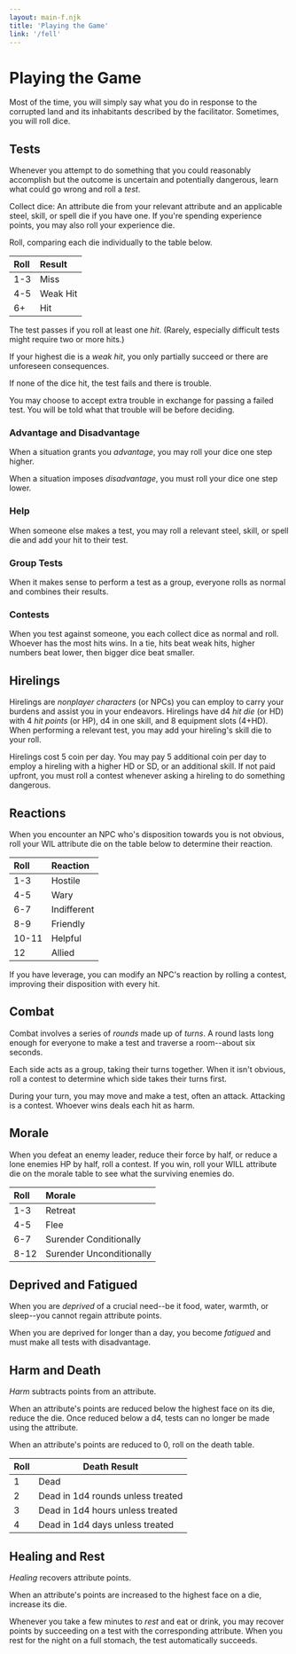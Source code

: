 ```yaml
---
layout: main-f.njk
title: 'Playing the Game'
link: '/fell'
---
```


# Playing the Game

Most of the time, you will simply say what you do in response to the corrupted land and its inhabitants described by the facilitator. Sometimes, you will roll dice.

## Tests

Whenever you attempt to do something that you could reasonably accomplish but the outcome is uncertain and potentially dangerous, learn what could go wrong and roll a *test*.

Collect dice: An attribute die from your relevant attribute and an applicable steel, skill, or spell die if you have one. If you're spending experience points, you may also roll your experience die.

Roll, comparing each die individually to the table below.

Roll|Result
:--|:--
1-3|Miss
4-5|Weak Hit
6+|Hit

The test passes if you roll at least one *hit*. (Rarely, especially difficult tests might require two or more hits.)

If your highest die is a *weak hit*, you only partially succeed or there are unforeseen consequences.

If none of the dice hit, the test fails and there is trouble.

You may choose to accept extra trouble in exchange for passing a failed test. You will be told what that trouble will be before deciding.

### Advantage and Disadvantage

When a situation grants you *advantage*, you may roll your dice one step higher.

When a situation imposes *disadvantage*, you must roll your dice one step lower.

### Help

When someone else makes a test, you may roll a relevant steel, skill, or spell die and add your hit to their test.

### Group Tests

When it makes sense to perform a test as a group, everyone rolls as normal and combines their results.

### Contests

When you test against someone, you each collect dice as normal and roll. Whoever has the most hits wins. In a tie, hits beat weak hits, higher numbers beat lower, then bigger dice beat smaller.

## Hirelings

Hirelings are *nonplayer characters* (or NPCs) you can employ to carry your burdens and assist you in your endeavors. Hirelings have d4 *hit die* (or HD) with 4 *hit points* (or HP), d4 in one skill, and 8 equipment slots (4+HD). When performing a relevant test, you may add your hireling's skill die to your roll.

Hirelings cost 5 coin per day. You may pay 5 additional coin per day to employ a hireling with a higher HD or SD, or an additional skill. If not paid upfront, you must roll a contest whenever asking a hireling to do something dangerous.

## Reactions

When you encounter an NPC who's disposition towards you is not obvious, roll your WIL attribute die on the table below to determine their reaction.

Roll|Reaction
:--|:--
1-3|Hostile
4-5|Wary
6-7|Indifferent
8-9|Friendly
10-11|Helpful
12|Allied

If you have leverage, you can modify an NPC's reaction by rolling a contest, improving their disposition with every hit.

## Combat

Combat involves a series of *rounds* made up of *turns*. A round lasts long enough for everyone to make a test and traverse a room--about six seconds.

Each side acts as a group, taking their turns together. When it isn't obvious, roll a contest to determine which side takes their turns first.

During your turn, you may move and make a test, often an attack. Attacking is a contest. Whoever wins deals each hit as harm.

## Morale

When you defeat an enemy leader, reduce their force by half, or reduce a lone enemies HP by half, roll a contest. If you win, roll your WILL attribute die on the morale table to see what the surviving enemies do.

Roll|Morale
:--|:--
1-3|Retreat
4-5|Flee
6-7|Surender Conditionally
8-12|Surender Unconditionally

## Deprived and Fatigued

When you are *deprived* of a crucial need--be it food, water, warmth, or sleep--you cannot regain attribute points.

When you are deprived for longer than a day, you become *fatigued* and must make all tests with disadvantage.

## Harm and Death

*Harm* subtracts points from an attribute.

When an attribute's points are reduced below the highest face on its die, reduce the die. Once reduced below a d4, tests can no longer be made using the attribute.

When an attribute's points are reduced to 0, roll on the death table.

Roll|Death Result
:--|---
1|Dead
2|Dead in 1d4 rounds unless treated
3|Dead in 1d4 hours unless treated
4|Dead in 1d4 days unless treated

## Healing and Rest

*Healing* recovers attribute points.

When an attribute's points are increased to the highest face on a die, increase its die.

Whenever you take a few minutes to *rest* and eat or drink, you may recover points by succeeding on a test with the corresponding attribute. When you rest for the night on a full stomach, the test automatically succeeds.
